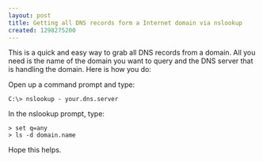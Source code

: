 ```yaml
---
layout: post
title: Getting all DNS records form a Internet domain via nslookup
created: 1298275200
---
```

This is a quick and easy way to grab all DNS records from a domain. All you need is the name of the domain you want to query and the DNS server that is handling the domain. Here is how you do:

Open up a command prompt and type:

~~~dos
C:\> nslookup - your.dns.server
~~~

In the nslookup prompt, type:

~~~dos
> set q=any
> ls -d domain.name
~~~

Hope this helps.
